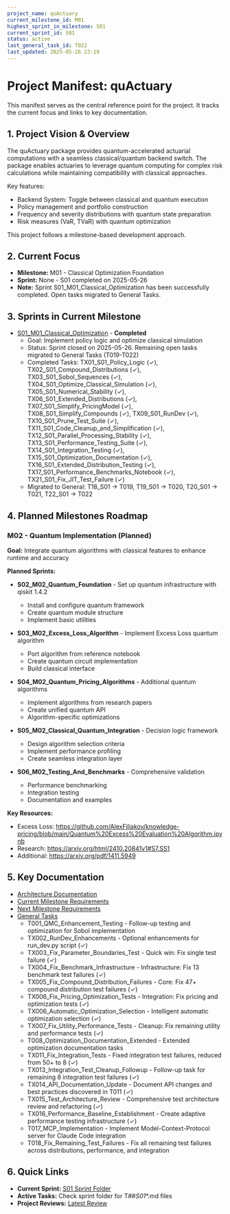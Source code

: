 ```yaml
---
project_name: quActuary
current_milestone_id: M01
highest_sprint_in_milestone: S01
current_sprint_id: S01
status: active
last_general_task_id: T022
last_updated: 2025-05-26 23:19
---
```


# Project Manifest: quActuary

This manifest serves as the central reference point for the project. It tracks the current focus and links to key documentation.

## 1. Project Vision & Overview

The quActuary package provides quantum-accelerated actuarial computations with a seamless classical/quantum backend switch. The package enables actuaries to leverage quantum computing for complex risk calculations while maintaining compatibility with classical approaches.

Key features:
- Backend System: Toggle between classical and quantum execution
- Policy management and portfolio construction
- Frequency and severity distributions with quantum state preparation
- Risk measures (VaR, TVaR) with quantum optimization

This project follows a milestone-based development approach.

## 2. Current Focus

- **Milestone:** M01 - Classical Optimization Foundation
- **Sprint:** None - S01 completed on 2025-05-26
- **Note:** Sprint S01_M01_Classical_Optimization has been successfully completed. Open tasks migrated to General Tasks.

## 3. Sprints in Current Milestone

- [S01_M01_Classical_Optimization](./03_SPRINTS/S01_M01_Classical_Optimization/) - **Completed**
  - Goal: Implement policy logic and optimize classical simulation
  - Status: Sprint closed on 2025-05-26. Remaining open tasks migrated to General Tasks (T019-T022)
  - Completed Tasks: TX01_S01_Policy_Logic (✓), TX02_S01_Compound_Distributions (✓), TX03_S01_Sobol_Sequences (✓), TX04_S01_Optimize_Classical_Simulation (✓), TX05_S01_Numerical_Stability (✓), TX06_S01_Extended_Distributions (✓), TX07_S01_Simplify_PricingModel (✓), TX08_S01_Simplify_Compounds (✓), TX09_S01_RunDev (✓), TX10_S01_Prune_Test_Suite (✓), TX11_S01_Code_Cleanup_and_Simplification (✓), TX12_S01_Parallel_Processing_Stability (✓), TX13_S01_Performance_Testing_Suite (✓), TX14_S01_Integration_Testing (✓), TX15_S01_Optimization_Documentation (✓), TX16_S01_Extended_Distribution_Testing (✓), TX17_S01_Performance_Benchmarks_Notebook (✓), TX21_S01_Fix_JIT_Test_Failure (✓)
  - Migrated to General: T18_S01 → T019, T19_S01 → T020, T20_S01 → T021, T22_S01 → T022

## 4. Planned Milestones Roadmap

### M02 - Quantum Implementation (Planned)

**Goal:** Integrate quantum algorithms with classical features to enhance runtime and accuracy

**Planned Sprints:**
- **S02_M02_Quantum_Foundation** - Set up quantum infrastructure with qiskit 1.4.2
  - Install and configure quantum framework
  - Create quantum module structure
  - Implement basic utilities
  
- **S03_M02_Excess_Loss_Algorithm** - Implement Excess Loss quantum algorithm
  - Port algorithm from reference notebook
  - Create quantum circuit implementation
  - Build classical interface
  
- **S04_M02_Quantum_Pricing_Algorithms** - Additional quantum algorithms
  - Implement algorithms from research papers
  - Create unified quantum API
  - Algorithm-specific optimizations
  
- **S05_M02_Classical_Quantum_Integration** - Decision logic framework
  - Design algorithm selection criteria
  - Implement performance profiling
  - Create seamless integration layer
  
- **S06_M02_Testing_And_Benchmarks** - Comprehensive validation
  - Performance benchmarking
  - Integration testing
  - Documentation and examples

**Key Resources:**
- Excess Loss: https://github.com/AlexFiliakov/knowledge-pricing/blob/main/Quantum%20Excess%20Evaluation%20Algorithm.ipynb
- Research: https://arxiv.org/html/2410.20841v1#S7.SS1
- Additional: https://arxiv.org/pdf/1411.5949

## 5. Key Documentation

- [Architecture Documentation](./01_PROJECT_DOCS/ARCHITECTURE.md)
- [Current Milestone Requirements](./02_REQUIREMENTS/M01_Backend_Setup/)
- [Next Milestone Requirements](./02_REQUIREMENTS/S01_M02_Quantum_Implementation/)
- [General Tasks](./04_GENERAL_TASKS/)
  - T001_QMC_Enhancement_Testing - Follow-up testing and optimization for Sobol implementation
  - TX002_RunDev_Enhancements - Optional enhancements for run_dev.py script (✓)
  - TX003_Fix_Parameter_Boundaries_Test - Quick win: Fix single test failure (✓)
  - TX004_Fix_Benchmark_Infrastructure - Infrastructure: Fix 13 benchmark test failures (✓)
  - TX005_Fix_Compound_Distribution_Failures - Core: Fix 47+ compound distribution test failures (✓)
  - TX006_Fix_Pricing_Optimization_Tests - Integration: Fix pricing and optimization tests (✓)
  - TX006_Automatic_Optimization_Selection - Intelligent automatic optimization selection (✓)
  - TX007_Fix_Utility_Performance_Tests - Cleanup: Fix remaining utility and performance tests (✓)
  - T008_Optimization_Documentation_Extended - Extended optimization documentation tasks
  - TX011_Fix_Integration_Tests - Fixed integration test failures, reduced from 50+ to 8 (✓)
  - TX013_Integration_Test_Cleanup_Followup - Follow-up task for remaining 8 integration test failures (✓)
  - TX014_API_Documentation_Update - Document API changes and best practices discovered in T011 (✓)
  - TX015_Test_Architecture_Review - Comprehensive test architecture review and refactoring (✓)
  - TX016_Performance_Baseline_Establishment - Create adaptive performance testing infrastructure (✓)
  - T017_MCP_Implementation - Implement Model-Context-Protocol server for Claude Code integration
  - T018_Fix_Remaining_Test_Failures - Fix all remaining test failures across distributions, performance, and integration

## 6. Quick Links

- **Current Sprint:** [S01 Sprint Folder](./03_SPRINTS/S01_M01_Classical_Optimization/)
- **Active Tasks:** Check sprint folder for T##_S01_*.md files
- **Project Reviews:** [Latest Review](./10_STATE_OF_PROJECT/)